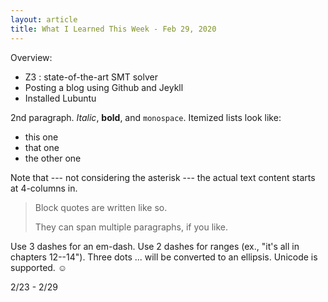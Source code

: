 ```yaml
---
layout: article
title: What I Learned This Week - Feb 29, 2020
---
```



Overview:
  * Z3 : state-of-the-art SMT solver
  * Posting a blog using Github and Jeykll
  * Installed Lubuntu


2nd paragraph. *Italic*, **bold**, and `monospace`. Itemized lists
look like:

  * this one
  * that one
  * the other one

Note that --- not considering the asterisk --- the actual text
content starts at 4-columns in.

> Block quotes are
> written like so.
>
> They can span multiple paragraphs,
> if you like.

Use 3 dashes for an em-dash. Use 2 dashes for ranges (ex., "it's all
in chapters 12--14"). Three dots ... will be converted to an ellipsis.
Unicode is supported. ☺

2/23 - 2/29
